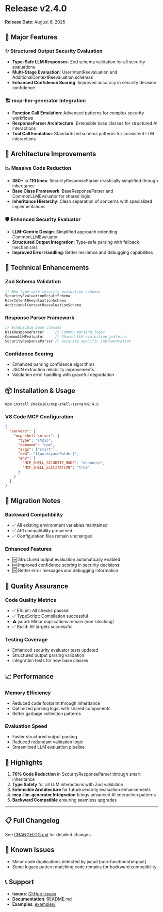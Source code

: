 # Release v2.4.0

**Release Date**: August 8, 2025

## 🎯 **Major Features**

### ✨ **Structured Output Security Evaluation**
- **Type-Safe LLM Responses**: Zod schema validation for all security evaluations
- **Multi-Stage Evaluation**: UserIntentReevaluation and AdditionalContextReevaluation schemas
- **Enhanced Confidence Scoring**: Improved accuracy in security decision confidence

### 🏗️ **mcp-llm-generator Integration**
- **Function Call Emulation**: Advanced patterns for complex security workflows
- **ResponseParser Architecture**: Extensible base classes for structured AI interactions
- **Tool Call Emulation**: Standardized schema patterns for consistent LLM interactions

## 🔧 **Architecture Improvements**

### 📉 **Massive Code Reduction**
- **380+ → 110 lines**: SecurityResponseParser drastically simplified through inheritance
- **Base Class Framework**: BaseResponseParser and CommonLLMEvaluator for shared logic
- **Inheritance Hierarchy**: Clean separation of concerns with specialized implementations

### 🛡️ **Enhanced Security Evaluator**
- **LLM-Centric Design**: Simplified approach extending CommonLLMEvaluator
- **Structured Output Integration**: Type-safe parsing with fallback mechanisms
- **Improved Error Handling**: Better resilience and debugging capabilities

## 🔬 **Technical Enhancements**

### **Zod Schema Validation**
```typescript
// New type-safe security evaluation schemas
SecurityEvaluationResultSchema
UserIntentReevaluationSchema  
AdditionalContextReevaluationSchema
```

### **Response Parser Framework**
```typescript
// Extensible base classes
BaseResponseParser     // Common parsing logic
CommonLLMEvaluator     // Shared LLM evaluation patterns
SecurityResponseParser // Security-specific implementation
```

### **Confidence Scoring**
- Enhanced parsing confidence algorithms
- JSON extraction reliability improvements
- Validation error handling with graceful degradation

## 📦 **Installation & Usage**

```bash
npm install @mako10k/mcp-shell-server@2.4.0
```

### **VS Code MCP Configuration**
```json
{
  "servers": {
    "mcp-shell-server": {
      "type": "stdio",
      "command": "npm",
      "args": ["start"],
      "cwd": "${workspaceFolder}",
      "env": {
        "MCP_SHELL_SECURITY_MODE": "enhanced",
        "MCP_SHELL_ELICITATION": "true"
      }
    }
  }
}
```

## 🔄 **Migration Notes**

### **Backward Compatibility**
- ✅ All existing environment variables maintained
- ✅ API compatibility preserved
- ✅ Configuration files remain unchanged

### **Enhanced Features**
- 🆕 Structured output evaluation automatically enabled
- 🆕 Improved confidence scoring in security decisions
- 🆕 Better error messages and debugging information

## 🧪 **Quality Assurance**

### **Code Quality Metrics**
- ✅ ESLint: All checks passed
- ✅ TypeScript: Compilation successful
- ⚠️ jscpd: Minor duplications remain (non-blocking)
- ✅ Build: All targets successful

### **Testing Coverage**
- Enhanced security evaluator tests updated
- Structured output parsing validation
- Integration tests for new base classes

## 📈 **Performance**

### **Memory Efficiency**
- Reduced code footprint through inheritance
- Optimized parsing logic with shared components
- Better garbage collection patterns

### **Evaluation Speed**
- Faster structured output parsing
- Reduced redundant validation logic
- Streamlined LLM evaluation pipeline

## 🎉 **Highlights**

1. **70% Code Reduction** in SecurityResponseParser through smart inheritance
2. **Type Safety** for all LLM interactions with Zod validation
3. **Extensible Architecture** for future security evaluation enhancements
4. **mcp-llm-generator Integration** brings advanced AI interaction patterns
5. **Backward Compatible** ensuring seamless upgrades

---

## 📋 **Full Changelog**

See [CHANGELOG.md](./CHANGELOG.md) for detailed changes.

## 🐛 **Known Issues**

- Minor code duplications detected by jscpd (non-functional impact)
- Some legacy pattern matching code remains for backward compatibility

## 📞 **Support**

- **Issues**: [GitHub Issues](https://github.com/mako10k/mcp-shell-server/issues)
- **Documentation**: [README.md](./README.md)
- **Examples**: [examples/](./examples/)
